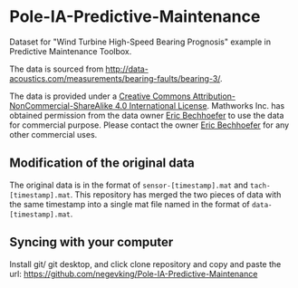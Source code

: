 # Pole-IA-Predictive-Maintenance
Dataset for "Wind Turbine High-Speed Bearing Prognosis" example in Predictive Maintenance Toolbox.

The data is sourced from http://data-acoustics.com/measurements/bearing-faults/bearing-3/.

The data is provided under a [Creative Commons Attribution-NonCommercial-ShareAlike 4.0 International License](https://creativecommons.org/licenses/by-nc-sa/4.0/). Mathworks Inc. has obtained permission from the data owner [Eric Bechhoefer](mailto:eric@gpms-vt.com) to use the data for commercial purpose. Please contact the owner [Eric Bechhoefer](mailto:eric@gpms-vt.com) for any other commercial uses.

## Modification of the original data
The original data is in the format of ```sensor-[timestamp].mat``` and ```tach-[timestamp].mat```. This repository has merged the two pieces of data with the same timestamp into a single mat file named in the format of ```data-[timestamp].mat```.


## Syncing with your computer
Install git/ git desktop, and click clone repository and copy and paste the url: https://github.com/negevking/Pole-IA-Predictive-Maintenance
